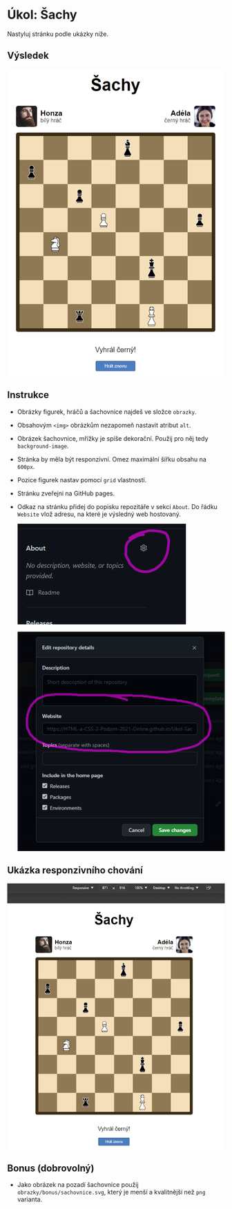 # Úkol: Šachy

Nastyluj stránku podle ukázky níže.

## Výsledek

![výsledek](zadani/vysledek.png)

## Instrukce

- Obrázky figurek, hráčů a šachovnice najdeš ve složce `obrazky`.
- Obsahovým `<img>` obrázkům nezapomeň nastavit atribut `alt`.
- Obrázek šachovnice, mřížky je spíše dekorační. Použij pro něj tedy `background-image`.
- Stránka by měla být responzivní. Omez maximální šířku obsahu na `600px`.
- Pozice figurek nastav pomocí `grid` vlastností.
- Stránku zveřejni na GitHub pages.
- Odkaz na stránku přidej do popisku repozitáře v sekci `About`. Do řádku `Website` vlož adresu, na které je výsledný web hostovaný.

  ![about](zadani/about.png)

  ![website](zadani/about-website.png)

## Ukázka responzivního chování

![responzivní chování](zadani/responzivni.gif)

## Bonus (dobrovolný)

- Jako obrázek na pozadí šachovnice použij `obrazky/bonus/sachovnice.svg`, který je menší a kvalitnější než `png` varianta.

